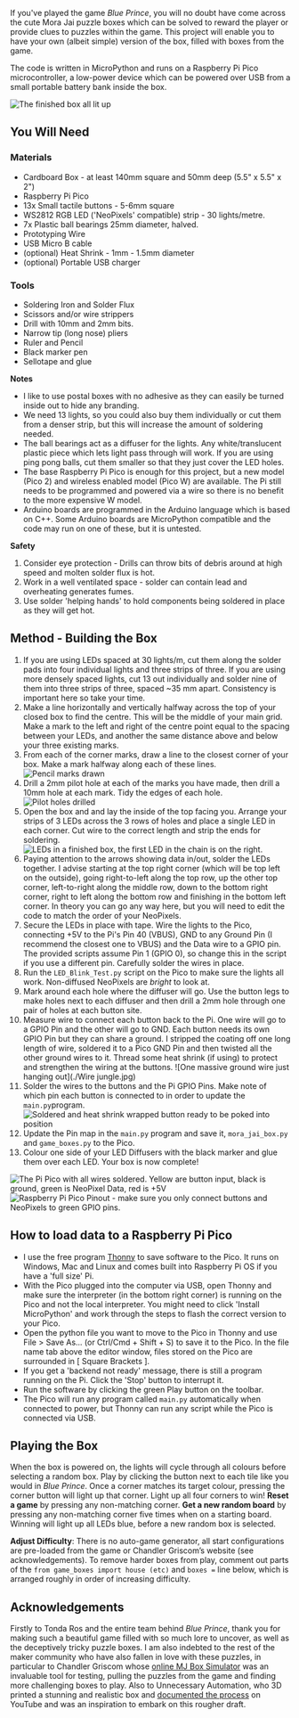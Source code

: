 If you've played the game *Blue Prince*, you will no doubt have come across the cute Mora Jai puzzle boxes which can be solved to reward the player or provide clues to puzzles within the game. This project will enable you to have your own (albeit simple) version of the box, filled with boxes from the game.

The code is written in MicroPython and runs on a Raspberry Pi Pico microcontroller, a low-power device which can be powered over USB from a small portable battery bank inside the box.

![The finished box all lit up](./Finished_box.jpg)

## You Will Need

### Materials
* Cardboard Box - at least 140mm square and 50mm deep (5.5" x 5.5" x 2")
* Raspberry Pi Pico
* 13x Small tactile buttons - 5-6mm square
* WS2812 RGB LED ('NeoPixels' compatible) strip - 30 lights/metre.
* 7x Plastic ball bearings 25mm diameter, halved.
* Prototyping Wire
* USB Micro B cable
* (optional) Heat Shrink - 1mm - 1.5mm diameter
* (optional) Portable USB charger

### Tools
* Soldering Iron and Solder Flux
* Scissors and/or wire strippers
* Drill with 10mm and 2mm bits.
* Narrow tip (long nose) pliers
* Ruler and Pencil
* Black marker pen
* Sellotape and glue

**Notes**
* I like to use postal boxes with no adhesive as they can easily be turned inside out to hide any branding.
* We need 13 lights, so you could also buy them individually or cut them from a denser strip, but this will increase the amount of soldering needed.
* The ball bearings act as a diffuser for the lights. Any white/translucent plastic piece which lets light pass through will work. If you are using ping pong balls, cut them smaller so that they just cover the LED holes.
* The base Raspberry Pi Pico is enough for this project, but a new model (Pico 2) and wireless enabled model (Pico W) are available. The Pi still needs to be programmed and powered via a wire so there is no benefit to the more expensive W model.
* Arduino boards are programmed in the Arduino language which is based on C++. Some Arduino boards are MicroPython compatible and the code may run on one of these, but it is untested.

**Safety**
1. Consider eye protection - Drills can throw bits of debris around at high speed and molten solder flux is hot.
2. Work in a well ventilated space - solder can contain lead and overheating generates fumes.
3. Use solder 'helping hands' to hold components being soldered in place as they will get hot.


## Method - Building the Box
1. If you are using LEDs spaced at 30 lights/m, cut them along the solder pads into four individual lights and three strips of three. If you are using more densely spaced lights, cut 13 out individually and solder nine of them into three strips of three, spaced ~35 mm apart. Consistency is important here so take your time.
2. Make a line horizontally and vertically halfway across the top of your closed box to find the centre. This will be the middle of your main grid. Make a mark to the left and right of the centre point equal to the spacing between your LEDs, and another the same distance above and below your three existing marks.
3. From each of the corner marks, draw a line to the closest corner of your box. Make a mark halfway along each of these lines. ![Pencil marks drawn](./Step_02.jpg)
4. Drill a 2mm pilot hole at each of the marks you have made, then drill a 10mm hole at each mark. Tidy the edges of each hole. ![Pilot holes drilled](./Pilots_drilled.jpg)
5. Open the box and and lay the inside of the top facing you. Arrange your strips of 3 LEDs across the 3 rows of holes and place a single LED in each corner. Cut wire to the correct length and strip the ends for soldering. ![LEDs in a finished box, the first LED in the chain is on the right.](./Wire_jungle.jpg)
6. Paying attention to the arrows showing data in/out, solder the LEDs together. I advise starting at the top right corner (which will be top left on the outside), going right-to-left along the top row, up the other top corner, left-to-right along the middle row, down to the bottom right corner, right to left along the bottom row and finishing in the bottom left corner. In theory you can go any way here, but you will need to edit the code to match the order of your NeoPixels.
7. Secure the LEDs in place with tape. Wire the lights to the Pico, connecting +5V to the Pi's Pin 40 (VBUS), GND to any Ground Pin (I recommend the closest one to VBUS) and the Data wire to a GPIO pin. The provided scripts assume Pin 1 (GPIO 0), so change this in the script if you use a different pin. Carefully solder the wires in place.
8. Run the `LED_Blink_Test.py` script on the Pico to make sure the lights all work. Non-diffused NeoPixels are *bright* to look at.
9. Mark around each hole where the diffuser will go. Use the button legs to make holes next to each diffuser and then drill a 2mm hole through one pair of holes at each button site.
10. Measure wire to connect each button back to the Pi. One wire will go to a GPIO Pin and the other will go to GND. Each button needs its own GPIO Pin but they can share a ground. I stripped the coating off one long length of wire, soldered it to a Pico GND Pin and then twisted all the other ground wires to it. Thread some heat shrink (if using) to protect and strengthen the wiring at the buttons. ![One massive ground wire just hanging out](./Wire jungle.jpg)
11. Solder the wires to the buttons and the Pi GPIO Pins. Make note of which pin each button is connected to in order to update the `main.py`program. ![Soldered and heat shrink wrapped button ready to be poked into position](./Button_Protruding.jpg) 
12. Update the Pin map in the `main.py` program and save it, `mora_jai_box.py` and `game_boxes.py` to the Pico.
13. Colour one side of your LED Diffusers with the black marker and glue them over each LED. Your box is now complete!

![The Pi Pico with all wires soldered. Yellow are button input, black is ground, green is NeoPixel Data, red is +5V](./Pico_wired.jpg)
![Raspberry Pi Pico Pinout - make sure you only connect buttons and NeoPixels to green GPIO pins.](./Raspi_Pinout.jpg)

## How to load data to a Raspberry Pi Pico
* I use the free program [Thonny](https://thonny.org) to save software to the Pico. It runs on Windows, Mac and Linux and comes built into Raspberry Pi OS if you have a 'full size' Pi.
* With the Pico plugged into the computer via USB, open Thonny and make sure the interpreter (in the bottom right corner) is running on the Pico and not the local interpreter. You might need to click 'Install MicroPython' and work through the steps to flash the correct version to your Pico.
* Open the python file you want to move to the Pico in Thonny and use File > Save As... (or Ctrl/Cmd + Shift + S) to save it to the Pico. In the file name tab above the editor window, files stored on the Pico are surrounded in \[ Square Brackets \].
* If you get a 'backend not ready' message, there is still a program running on the Pi. Click the 'Stop' button to interrupt it.
* Run the software by clicking the green Play button on the toolbar.
* The Pico will run any program called `main.py` automatically when connected to power, but Thonny can run any script while the Pico is connected via USB.

## Playing the Box
When the box is powered on, the lights will cycle through all colours before selecting a random box. Play by clicking the button next to each tile like you would in *Blue Prince*. Once a corner matches its target colour, pressing the corner button will light up that corner. Light up all four corners to win!
**Reset a game** by pressing any non-matching corner.
**Get a new random board** by pressing any non-matching corner five times when on a starting board.
Winning will light up all LEDs blue, before a new random box is selected.

**Adjust Difficulty**: There is no auto-game generator, all start configurations are pre-loaded from the game or Chandler Griscom’s website (see acknowledgements). To remove harder boxes from play, comment out parts of the `from game_boxes import house (etc)` and `boxes =` line below, which is arranged roughly in order of increasing difficulty.


## Acknowledgements
Firstly to Tonda Ros and the entire team behind *Blue Prince*, thank you for making such a beautiful game filled with so much lore to uncover, as well as the deceptively tricky puzzle boxes. I am also indebted to the rest of the maker community who have also fallen in love with these puzzles, in particular to Chandler Griscom whose [online MJ Box Simulator](https://chandler.io/posts/2025/07/mora-jai-box-simulator/) was an invaluable tool for testing, pulling the puzzles from the game and finding more challenging boxes to play. Also to Unnecessary Automation, who 3D printed a stunning and realistic box and [documented the process](https://youtu.be/jrtt_Or5D1g) on YouTube and was an inspiration to embark on this rougher draft.
